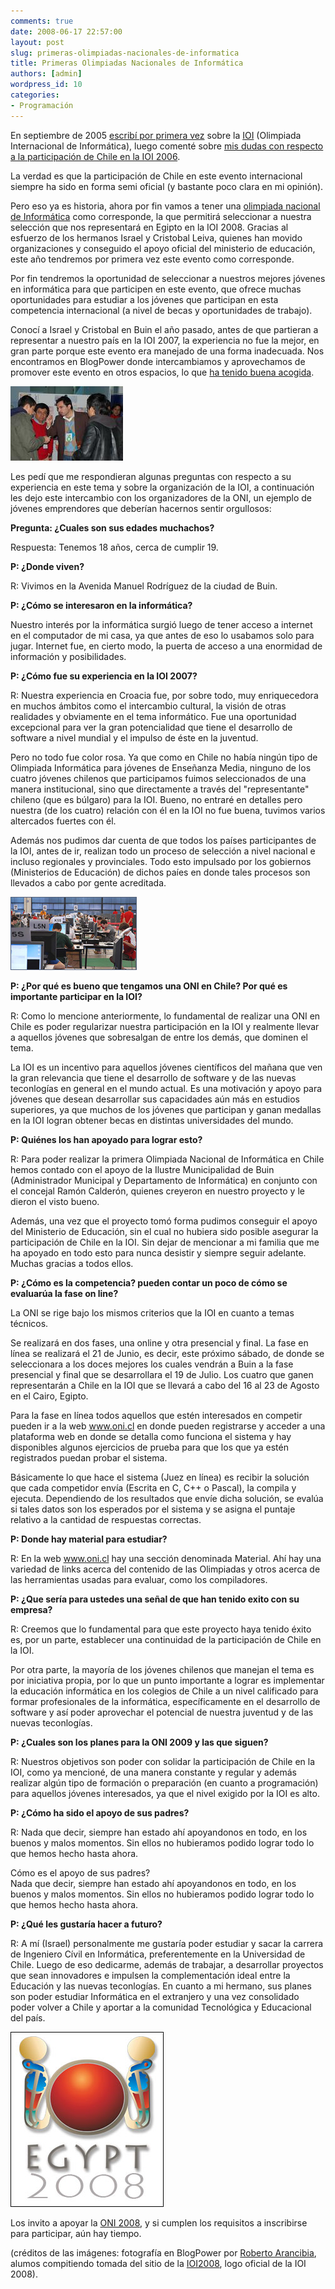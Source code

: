 ```yaml
---
comments: true
date: 2008-06-17 22:57:00
layout: post
slug: primeras-olimpiadas-nacionales-de-informatica
title: Primeras Olimpiadas Nacionales de Informática
authors: [admin]
wordpress_id: 10
categories:
- Programación
---
```


En septiembre de 2005 [escribí por primera vez](/2005/09/cuba_los_mejores_en_informatic.html) sobre la [IOI](http://www.ioinformatics.org/index.shtml) (Olimpiada Internacional de Informática), luego comenté sobre [mis dudas con respecto a la participación de Chile en la IOI 2006](/2006/09/chile_en_la_ioi_2006.html).

La verdad es que la participación de Chile en este evento internacional siempre ha sido en forma semi oficial (y bastante poco clara en mi opinión).

Pero eso ya es historia, ahora por fin vamos a tener una [olimpiada nacional de Informática](http://www.oni.cl/) como corresponde, la que permitirá seleccionar a nuestra selección que nos representará en Egipto en la IOI 2008. Gracias al esfuerzo de los hermanos Israel y Cristobal Leiva, quienes han movido organizaciones y conseguido el apoyo oficial del ministerio de educación, este año tendremos por primera vez este evento como corresponde.

Por fin tendremos la oportunidad de seleccionar a nuestros mejores jóvenes en informática para que participen en este evento, que ofrece muchas oportunidades para estudiar a los jóvenes que participan en esta competencia internacional (a nivel de becas y oportunidades de trabajo).

Conocí a Israel y Cristobal en Buin el año pasado, antes de que partieran a representar a nuestro país en la IOI 2007, la experiencia no fue la mejor, en gran parte porque este evento era manejado de una forma inadecuada. Nos encontramos en BlogPower donde intercambiamos y aprovechamos de promover este evento en otros espacios, lo que [ha tenido buena acogida](http://ucpn.cl/2008/06/13/se-vienen-las-primeras-olimpiadas-nacionales-de-informatica-para-chile/).

![oni.jpg](cononi.jpg)

Les pedí que me respondieran algunas preguntas con respecto a su experiencia en este tema y sobre la organización de la IOI, a continuación les dejo este intercambio con los organizadores de la ONI, un ejemplo de jóvenes emprendores que deberían hacernos sentir orgullosos:

**Pregunta: ¿Cuales son sus edades muchachos?**

Respuesta: Tenemos 18 años, cerca de cumplir 19.

**P: ¿Donde viven?**

R: Vivimos en la Avenida Manuel Rodríguez de la ciudad de Buin.

**P: ¿Cómo se interesaron en la informática?**

Nuestro interés por la informática surgió luego de tener acceso a internet en el computador de mi casa, ya que antes de eso lo usabamos solo para jugar. Internet fue, en cierto modo, la puerta de acceso a una enormidad de información y posibilidades.

**P: ¿Cómo fue su experiencia en la IOI 2007?**

R: Nuestra experiencia en Croacia fue, por sobre todo, muy enriquecedora en muchos ámbitos como el intercambio cultural, la visión de otras realidades y obviamente en el tema informático. Fue una oportunidad excepcional para ver la gran potencialidad que tiene el desarrollo de software a nivel mundial y el impulso de éste en la juventud.

Pero no todo fue color rosa. Ya que como en Chile no había ningún tipo de Olimpiada Informática para jóvenes de Enseñanza Media, ninguno de los cuatro jóvenes chilenos que participamos fuimos seleccionados de una manera institucional, sino que directamente a través del "representante" chileno (que es búlgaro) para la IOI. Bueno, no entraré en detalles pero nuestra (de los cuatro) relación con él en la IOI no fue buena, tuvimos varios altercados fuertes con él.

Además nos pudimos dar cuenta de que todos los países participantes de la IOI, antes de ir, realizan todo un proceso de selección a nivel nacional e incluso regionales y provinciales. Todo esto impulsado por los gobiernos (Ministerios de Educación) de dichos paíes en donde tales procesos son llevados a cabo por gente acreditada.

![ioi_01.jpg](ioi_01.jpg)

**P: ¿Por qué es bueno que tengamos una ONI en Chile? Por qué es importante participar en la IOI?**

R: Como lo mencione anteriormente, lo fundamental de realizar una ONI en Chile es poder regularizar nuestra participación en la IOI y realmente llevar a aquellos jóvenes que sobresalgan de entre los demás, que dominen el tema.

La IOI es un incentivo para aquellos jóvenes científicos del mañana que ven la gran relevancia que tiene el desarrollo de software y de las nuevas teconlogías en general en el mundo actual. Es una motivación y apoyo para jóvenes que desean desarrollar sus capacidades aún más en estudios superiores, ya que muchos de los jóvenes que participan y ganan medallas en la IOI logran obtener becas en distintas universidades del mundo.

**P: Quiénes los han apoyado para lograr esto?**

R: Para poder realizar la primera Olimpiada Nacional de Informática en Chile hemos contado con el apoyo de la Ilustre Municipalidad de Buin (Administrador Municipal y Departamento de Informática) en conjunto con el concejal Ramón Calderón, quienes creyeron en nuestro proyecto y le dieron el visto bueno.

Además, una vez que el proyecto tomó forma pudimos conseguir el apoyo del Ministerio de Educación, sin el cual no hubiera sido posible asegurar la participación de Chile en la IOI. Sin dejar de mencionar a mi familia que me ha apoyado en todo esto para nunca desistir y siempre seguir adelante. Muchas gracias a todos ellos.

**P: ¿Cómo es la competencia? pueden contar un poco de cómo se evaluarúa la fase on line?**

La ONI se rige bajo los mismos criterios que la IOI en cuanto a temas técnicos.

Se realizará en dos fases, una online y otra presencial y final. La fase en línea se realizará el 21 de Junio, es decir, este próximo sábado, de donde se seleccionara a los doces mejores los cuales vendrán a Buin a la fase presencial y final que se desarrollara el 19 de Julio. Los cuatro que ganen representarán a Chile en la IOI que se llevará a cabo del 16 al 23 de Agosto en el Cairo, Egipto.

Para la fase en línea todos aquellos que estén interesados en competir pueden ir a la web www.oni.cl en donde pueden registrarse y acceder a una plataforma web en donde se detalla como funciona el sistema y hay disponibles algunos ejercicios de prueba para que los que ya estén registrados puedan probar el sistema.

Básicamente lo que hace el sistema (Juez en línea) es recibir la solución que cada competidor envía (Escrita en C, C++ o Pascal), la compila y ejecuta. Dependiendo de los resultados que envíe dicha solución, se evalúa si tales datos son los esperados por el sistema y se asigna el puntaje relativo a la cantidad de respuestas correctas.

**P: Donde hay material para estudiar?**

R: En la web www.oni.cl hay una sección denominada Material. Ahí hay una variedad de links acerca del contenido de las Olimpiadas y otros acerca de las herramientas usadas para evaluar, como los compiladores.

**P: ¿Que sería para ustedes una señal de que han tenido exito con su empresa?**

R: Creemos que lo fundamental para que este proyecto haya tenido éxito es, por un parte, establecer una continuidad de la participación de Chile en la IOI.

Por otra parte, la mayoría de los jóvenes chilenos que manejan el tema es por iniciativa propia, por lo que un punto importante a lograr es implementar la educación informática en los colegios de Chile a un nivel calificado para formar profesionales de la informática, específicamente en el desarrollo de software y así poder aprovechar el potencial de nuestra juventud y de las nuevas teconlogías.

**P: ¿Cuales son los planes para la ONI 2009 y las que siguen?**

R: Nuestros objetivos son poder con
solidar la participación de Chile en la IOI, como ya mencioné, de una manera constante y regular y además realizar algún tipo de formación o preparación (en cuanto a programación) para aquellos jóvenes interesados, ya que el nivel exigido por la IOI es alto.

**P: ¿Cómo ha sido el apoyo de sus padres?**

R: Nada que decir, siempre han estado ahí apoyandonos en todo, en los buenos y malos momentos. Sin ellos no hubieramos podido lograr todo lo que hemos hecho hasta ahora.

Cómo es el apoyo de sus padres?  
Nada que decir, siempre han estado ahí apoyandonos en todo, en los buenos y malos momentos. Sin ellos no hubieramos podido lograr todo lo que hemos hecho hasta ahora.

**P: ¿Qué les gustaría hacer a futuro?**

R: A mí (Israel) personalmente me gustaría poder estudiar y sacar la carrera de Ingeniero Cívil en Informática, preferentemente en la Universidad de Chile. Luego de eso dedicarme, además de trabajar, a desarrollar proyectos que sean innovadores e impulsen la complementación ideal entre la Educación y las nuevas teconlogías. En cuanto a mi hermano, sus planes son poder estudiar Informática en el extranjero y una vez consolidado poder volver a Chile y aportar a la comunidad Tecnológica y Educacional del país.

![ioi2008_logo.jpg](ioi2008_logo.jpg)

Los invito a apoyar la [ONI 2008](http://www.oni.cl/), y si cumplen los requisitos a inscribirse para participar, aún hay tiempo.

(créditos de las imágenes: fotografía en BlogPower por [Roberto Arancibia](http://www.flickr.com/photos/robertoarancibia/), alumos compitiendo tomada del sitio de la [IOI2008](http://www.ioi2008.org/), logo oficial de la IOI 2008).



